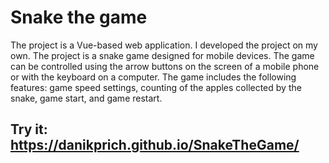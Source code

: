 # Snake the game

The project is a Vue-based web application. I developed the project on my own. The project is a snake game designed for mobile devices. The game can be controlled using the arrow buttons on the screen of a mobile phone or with the keyboard on a computer. The game includes the following features: game speed settings, counting of the apples collected by the snake, game start, and game restart.

## Try it: https://danikprich.github.io/SnakeTheGame/
